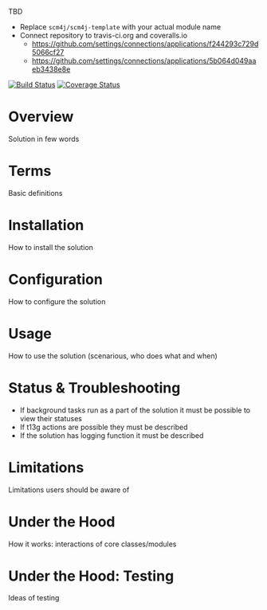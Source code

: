 TBD
- Replace `scm4j/scm4j-template` with your actual module name
- Connect repository to travis-ci.org and coveralls.io
  - https://github.com/settings/connections/applications/f244293c729d5066cf27
  - https://github.com/settings/connections/applications/5b064d049aaeb3438e8e

[![Build Status](https://travis-ci.org/scm4j/scm4j-template.svg?branch=master)](https://travis-ci.org/scm4j/scm4j-template)
[![Coverage Status](https://coveralls.io/repos/scm4j/scm4j-template/badge.png)](https://coveralls.io/r/scm4j/scm4j-template)

# Overview

Solution in few words

# Terms

Basic definitions

# Installation

How to install the solution

# Configuration

How to configure the solution

# Usage

How to use the solution (scenarious, who does what and when)

# Status & Troubleshooting

- If background tasks run as a part of the solution it must be possible to view their statuses
- If t13g actions are possible they must be described
- If the solution has logging function it must be described

# Limitations

Limitations users should be aware of

# Under the Hood

How it works: interactions of core classes/modules

# Under the Hood: Testing

Ideas of testing